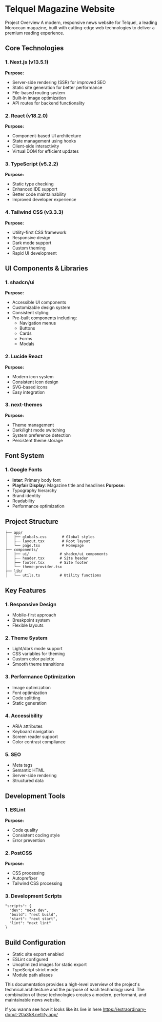 
# Telquel Magazine Website

Project Overview
A modern, responsive news website for Telquel, a leading Moroccan magazine, built with cutting-edge web technologies to deliver a premium reading experience.


## Core Technologies

### 1. Next.js (v13.5.1)

**Purpose:**

- Server-side rendering (SSR) for improved SEO
- Static site generation for better performance
- File-based routing system
- Built-in image optimization
- API routes for backend functionality

### 2. React (v18.2.0)

**Purpose:**

- Component-based UI architecture
- State management using hooks
- Client-side interactivity
- Virtual DOM for efficient updates

### 3. TypeScript (v5.2.2)

**Purpose:**

- Static type checking
- Enhanced IDE support
- Better code maintainability
- Improved developer experience

### 4. Tailwind CSS (v3.3.3)

**Purpose:**

- Utility-first CSS framework
- Responsive design
- Dark mode support
- Custom theming
- Rapid UI development

## UI Components & Libraries

### 1. shadcn/ui

**Purpose:**

- Accessible UI components
- Customizable design system
- Consistent styling
- Pre-built components including:
    - Navigation menus
    - Buttons
    - Cards
    - Forms
    - Modals

### 2. Lucide React

**Purpose:**

- Modern icon system
- Consistent icon design
- SVG-based icons
- Easy integration

### 3. next-themes

**Purpose:**

- Theme management
- Dark/light mode switching
- System preference detection
- Persistent theme storage

## Font System

### 1. Google Fonts

- **Inter**: Primary body font
- **Playfair Display**: Magazine title and headlines **Purpose:**
- Typography hierarchy
- Brand identity
- Readability
- Performance optimization

## Project Structure

```
├── app/
│   ├── globals.css       # Global styles
│   ├── layout.tsx        # Root layout
│   └── page.tsx          # Homepage
├── components/
│   ├── ui/              # shadcn/ui components
│   ├── header.tsx       # Site header
│   ├── footer.tsx       # Site footer
│   └── theme-provider.tsx
├── lib/
│   └── utils.ts         # Utility functions
```

## Key Features

### 1. Responsive Design

- Mobile-first approach
- Breakpoint system
- Flexible layouts

### 2. Theme System

- Light/dark mode support
- CSS variables for theming
- Custom color palette
- Smooth theme transitions

### 3. Performance Optimization

- Image optimization
- Font optimization
- Code splitting
- Static generation

### 4. Accessibility

- ARIA attributes
- Keyboard navigation
- Screen reader support
- Color contrast compliance

### 5. SEO

- Meta tags
- Semantic HTML
- Server-side rendering
- Structured data

## Development Tools

### 1. ESLint

**Purpose:**

- Code quality
- Consistent coding style
- Error prevention

### 2. PostCSS

**Purpose:**

- CSS processing
- Autoprefixer
- Tailwind CSS processing

### 3. Development Scripts

```
"scripts": {
  "dev": "next dev",
  "build": "next build",
  "start": "next start",
  "lint": "next lint"
}
```

## Build Configuration

- Static site export enabled
- ESLint configured
- Unoptimized images for static export
- TypeScript strict mode
- Module path aliases

This documentation provides a high-level overview of the project's technical architecture and the purpose of each technology used. The combination of these technologies creates a modern, performant, and maintainable news website.

If you wanna see how it looks like its live in here 
https://extraordinary-donut-20a358.netlify.app/


